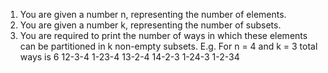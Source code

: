 1. You are given a number n, representing the number of elements.
2. You are given a number k, representing the number of subsets.
3. You are required to print the number of ways in which these elements can be partitioned in k non-empty subsets.
E.g.
For n = 4 and k = 3 total ways is 6
12-3-4
1-23-4
13-2-4
14-2-3
1-24-3
1-2-34

